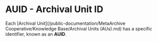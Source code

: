 # AUID - Archival Unit ID

Each [Archival Unit](/public-documentation/MetaArchive Cooperative/Knowledge Base/Archival Units (AUs).md) has a specific identifier, known as an **AUID**.  


